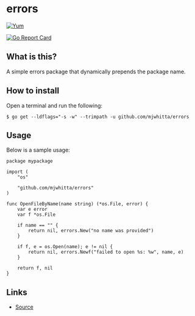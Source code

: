 # errors

[![Yum](https://img.shields.io/badge/-Buy%20me%20a%20cookie-blue?style=for-the-badge&logo=cookiecutter)](https://www.buymeacoffee.com/mjwhitta)

[![Go Report Card](https://goreportcard.com/badge/github.com/mjwhitta/errors)](https://goreportcard.com/report/github.com/mjwhitta/errors)

## What is this?

A simple errors package that dynamically prepends the package name.

## How to install

Open a terminal and run the following:

```
$ go get --ldflags="-s -w" --trimpath -u github.com/mjwhitta/errors
```

## Usage

Below is a sample usage:

```
package mypackage

import (
    "os"

    "github.com/mjwhitta/errors"
)

func OpenFileByName(name string) (*os.File, error) {
    var e error
    var f *os.File

    if name == "" {
        return nil, errors.New("no name was provided")
    }

    if f, e = os.Open(name); e != nil {
        return nil, errors.Newf("failed to open %s: %w", name, e)
    }

    return f, nil
}
```

## Links

- [Source](https://github.com/mjwhitta/errors)
